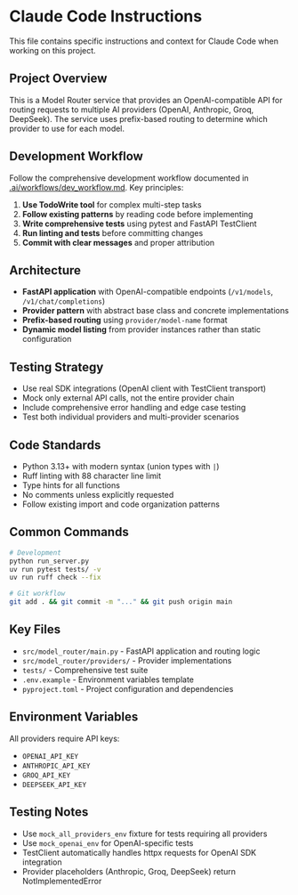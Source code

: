 # Claude Code Instructions

This file contains specific instructions and context for Claude Code when working on this project.

## Project Overview

This is a Model Router service that provides an OpenAI-compatible API for routing requests to multiple AI providers (OpenAI, Anthropic, Groq, DeepSeek). The service uses prefix-based routing to determine which provider to use for each model.

## Development Workflow

Follow the comprehensive development workflow documented in [.ai/workflows/dev_workflow.md](./.ai/workflows/dev_workflow.md). Key principles:

1. **Use TodoWrite tool** for complex multi-step tasks
2. **Follow existing patterns** by reading code before implementing
3. **Write comprehensive tests** using pytest and FastAPI TestClient
4. **Run linting and tests** before committing changes
5. **Commit with clear messages** and proper attribution

## Architecture

- **FastAPI application** with OpenAI-compatible endpoints (`/v1/models`, `/v1/chat/completions`)
- **Provider pattern** with abstract base class and concrete implementations
- **Prefix-based routing** using `provider/model-name` format
- **Dynamic model listing** from provider instances rather than static configuration

## Testing Strategy

- Use real SDK integrations (OpenAI client with TestClient transport)
- Mock only external API calls, not the entire provider chain
- Include comprehensive error handling and edge case testing
- Test both individual providers and multi-provider scenarios

## Code Standards

- Python 3.13+ with modern syntax (union types with `|`)
- Ruff linting with 88 character line limit
- Type hints for all functions
- No comments unless explicitly requested
- Follow existing import and code organization patterns

## Common Commands

```bash
# Development
python run_server.py
uv run pytest tests/ -v
uv run ruff check --fix

# Git workflow
git add . && git commit -m "..." && git push origin main
```

## Key Files

- `src/model_router/main.py` - FastAPI application and routing logic
- `src/model_router/providers/` - Provider implementations
- `tests/` - Comprehensive test suite
- `.env.example` - Environment variables template
- `pyproject.toml` - Project configuration and dependencies

## Environment Variables

All providers require API keys:
- `OPENAI_API_KEY`
- `ANTHROPIC_API_KEY` 
- `GROQ_API_KEY`
- `DEEPSEEK_API_KEY`

## Testing Notes

- Use `mock_all_providers_env` fixture for tests requiring all providers
- Use `mock_openai_env` for OpenAI-specific tests
- TestClient automatically handles httpx requests for OpenAI SDK integration
- Provider placeholders (Anthropic, Groq, DeepSeek) return NotImplementedError